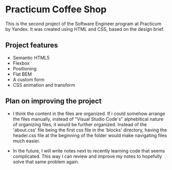 # Practicum Coffee Shop

This is the second project of the Software Engineer program at Practicum by Yandex. It was created using HTML and CSS, based on the design brief.

## Project features

- Semantic HTML5
- Flexbox
- Positioning
- Flat BEM
- A custom form
- CSS animation and transform

## Plan on improving the project

- I think the content in the files are organized. If i could somehow arrange the files manually, instead of "Visual Studio Code's" alphebitical nature of organizing files, it would be further organized. Instead of the 'about.css' file being the first css file in the 'blocks' directory, having the header.css file at the beginning of the folder would make navigating files much easier.

- In the future, I will write notes next to recently learning code that seems complicated. This way I can review and improve my notes to hopefully solve that same problem again.
